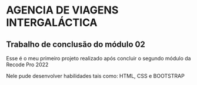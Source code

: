 
<h1>AGENCIA DE VIAGENS INTERGALÁCTICA</h1>

<h2>Trabalho de conclusão do módulo 02</h2>


<p>Esse é o meu primeiro projeto realizado após concluir o segundo módulo da Recode Pro 2022</p>
<p> Nele pude desenvolver habilidades tais como: HTML, CSS e BOOTSTRAP </p>
